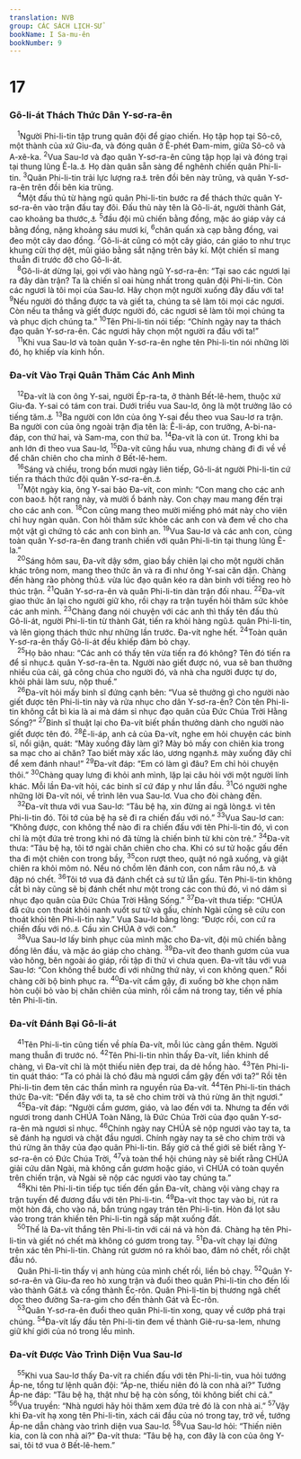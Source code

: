 ```yaml
---
translation: NVB
group: CÁC SÁCH LỊCH-SỬ
bookName: I Sa-mu-ên 
bookNumber: 9
---
```


<div class="title"><h1>17</h1><h3>Gô-li-át Thách Thức Dân Y-sơ-ra-ên </h3></div>
<span class="verse 1sa_17_1"> <sup>1</sup>Người Phi-li-tin tập trung quân đội để giao chiến. Họ tập họp tại Sô-cô, một thành của xứ Giu-đa, và đóng quân ở Ê-phét Đam-mim, giữa Sô-cô và A-xê-ka. </span>
<span class="verse 1sa_17_2"><sup>2</sup>Vua Sau-lơ và đạo quân Y-sơ-ra-ên cũng tập họp lại và đóng trại tại thung lũng Ê-la.<a data-toggle="tooltip" data-placement="bottom" title="Ctd: thung lũng cây dẻ">⚓</a> Họ dàn quân sẵn sàng để nghênh chiến quân Phi-li-tin. </span>
<span class="verse 1sa_17_3"><sup>3</sup>Quân Phi-li-tin trải lực lượng ra<a data-toggle="tooltip" data-placement="bottom" title="Nt: đứng">⚓</a> trên đồi bên này trũng, và quân Y-sơ-ra-ên trên đồi bên kia trũng. <br/></span>
<span class="verse 1sa_17_4"> <sup>4</sup>Một đấu thủ từ hàng ngũ quân Phi-li-tin bước ra để thách thức quân Y-sơ-ra-ên vào trận đấu tay đôi. Đấu thủ này tên là Gô-li-át, người thành Gát, cao khoảng ba thước,<a data-toggle="tooltip" data-placement="bottom" title="LXX: khoảng hai thước">⚓</a></span>
<span class="verse 1sa_17_5"><sup>5</sup>đầu đội mũ chiến bằng đồng, mặc áo giáp vảy cá bằng đồng, nặng khoảng sáu mươi kí, </span>
<span class="verse 1sa_17_6"><sup>6</sup>chân quấn xà cạp bằng đồng, vai đeo một cây dao đồng. </span>
<span class="verse 1sa_17_7"><sup>7</sup>Gô-li-át cũng có một cây giáo, cán giáo to như trục khung cửi thợ dệt, mũi giáo bằng sắt nặng trên bảy kí. Một chiến sĩ mang thuẫn đi trước đỡ cho Gô-li-át. <br/></span>
<span class="verse 1sa_17_8"> <sup>8</sup>Gô-li-át dừng lại, gọi với vào hàng ngũ Y-sơ-ra-ên: “Tại sao các ngươi lại ra đây dàn trận? Ta là chiến sĩ oai hùng nhất trong quân đội Phi-li-tin. Còn các ngươi là tôi mọi của Sau-lơ. Hãy chọn một người xuống đây đấu với ta! </span>
<span class="verse 1sa_17_9"><sup>9</sup>Nếu người đó thắng được ta và giết ta, chúng ta sẽ làm tôi mọi các ngươi. Còn nếu ta thắng và giết được người đó, các ngươi sẽ làm tôi mọi chúng ta và phục dịch chúng ta.” </span>
<span class="verse 1sa_17_10"><sup>10</sup>Tên Phi-li-tin nói tiếp: “Chính ngày nay ta thách đạo quân Y-sơ-ra-ên. Các ngươi hãy chọn một người ra đấu với ta!” <br/></span>
<span class="verse 1sa_17_11"> <sup>11</sup>Khi vua Sau-lơ và toàn quân Y-sơ-ra-ên nghe tên Phi-li-tin nói những lời đó, họ khiếp vía kinh hồn. <br/></span>
<div class="title"><h3>Đa-vít Vào Trại Quân Thăm Các Anh Mình </h3></div>
<span class="verse 1sa_17_12"> <sup>12</sup>Đa-vít là con ông Y-sai, người Ép-ra-ta, ở thành Bết-lê-hem, thuộc xứ Giu-đa. Y-sai có tám con trai. Dưới triều vua Sau-lơ, ông là một trưởng lão có tiếng tăm.<a data-toggle="tooltip" data-placement="bottom" title="Dịch theo lời giải thích trong HOTTP; LXX, Syr: người cao tuổi">⚓</a></span>
<span class="verse 1sa_17_13"><sup>13</sup>Ba người con lớn của ông Y-sai đều theo vua Sau-lơ ra trận. Ba người con của ông ngoài trận địa tên là: Ê-li-áp, con trưởng, A-bi-na-đáp, con thứ hai, và Sam-ma, con thứ ba. </span>
<span class="verse 1sa_17_14"><sup>14</sup>Đa-vít là con út. Trong khi ba anh lớn đi theo vua Sau-lơ, </span>
<span class="verse 1sa_17_15"><sup>15</sup>Đa-vít cũng hầu vua, nhưng chàng đi đi về về để chăn chiên cho cha mình ở Bết-lê-hem. <br/></span>
<span class="verse 1sa_17_16"> <sup>16</sup>Sáng và chiều, trong bốn mươi ngày liên tiếp, Gô-li-át người Phi-li-tin cứ tiến ra thách thức đội quân Y-sơ-ra-ên.<a data-toggle="tooltip" data-placement="bottom" title="Nt: tiến ra đứng tại vị trí của mình">⚓</a><br/></span>
<span class="verse 1sa_17_17"> <sup>17</sup>Một ngày kia, ông Y-sai bảo Đa-vít, con mình: “Con mang cho các anh con bao<a data-toggle="tooltip" data-placement="bottom" title="Nt: ‘một ê-pha’ tương đương với hai mươi hai lít">⚓</a> hột rang này, và mười ổ bánh này. Con chạy mau mang đến trại cho các anh con. </span>
<span class="verse 1sa_17_18"><sup>18</sup>Con cũng mang theo mười miếng phó mát này cho viên chỉ huy ngàn quân. Con hỏi thăm sức khỏe các anh con và đem về cho cha một vật gì chứng tỏ các anh con bình an. </span>
<span class="verse 1sa_17_19"><sup>19</sup>Vua Sau-lơ và các anh con, cùng toàn quân Y-sơ-ra-ên đang tranh chiến với quân Phi-li-tin tại thung lũng Ê-la.” <br/></span>
<span class="verse 1sa_17_20"> <sup>20</sup>Sáng hôm sau, Đa-vít dậy sớm, giao bầy chiên lại cho một người chăn khác trông nom, mang theo thức ăn và ra đi như ông Y-sai căn dặn. Chàng đến hàng rào phòng thủ<a data-toggle="tooltip" data-placement="bottom" title="Nt: không rõ nghĩa">⚓</a> vừa lúc đạo quân kéo ra dàn binh với tiếng reo hò thúc trận. </span>
<span class="verse 1sa_17_21"><sup>21</sup>Quân Y-sơ-ra-ên và quân Phi-li-tin dàn trận đối nhau. </span>
<span class="verse 1sa_17_22"><sup>22</sup>Đa-vít giao thức ăn lại cho người giữ kho, rồi chạy ra trận tuyến hỏi thăm sức khỏe các anh mình. </span>
<span class="verse 1sa_17_23"><sup>23</sup>Chàng đang nói chuyện với các anh thì thấy tên đấu thủ Gô-li-át, người Phi-li-tin từ thành Gát, tiến ra khỏi hàng ngũ<a data-toggle="tooltip" data-placement="bottom" title="Nt: hang động">⚓</a> quân Phi-li-tin, và lên giọng thách thức như những lần trước. Đa-vít nghe hết. </span>
<span class="verse 1sa_17_24"><sup>24</sup>Toàn quân Y-sơ-ra-ên thấy Gô-li-át đều khiếp đảm bỏ chạy. <br/></span>
<span class="verse 1sa_17_25"> <sup>25</sup>Họ bảo nhau: “Các anh có thấy tên vừa tiến ra đó không? Tên đó tiến ra để sỉ nhục<a data-toggle="tooltip" data-placement="bottom" title="Ctd: thách thức">⚓</a> quân Y-sơ-ra-ên ta. Người nào giết được nó, vua sẽ ban thưởng nhiều của cải, gả công chúa cho người đó, và nhà cha người được tự do, khỏi phải làm sưu, nộp thuế.” <br/></span>
<span class="verse 1sa_17_26"> <sup>26</sup>Đa-vít hỏi mấy binh sĩ đứng cạnh bên: “Vua sẽ thưởng gì cho người nào giết được tên Phi-li-tin này và rửa nhục cho dân Y-sơ-ra-ên? Còn tên Phi-li-tin không cắt bì kia là ai mà dám sỉ nhục đạo quân của Đức Chúa Trời Hằng Sống?” </span>
<span class="verse 1sa_17_27"><sup>27</sup>Binh sĩ thuật lại cho Đa-vít biết phần thưởng dành cho người nào giết được tên đó. </span>
<span class="verse 1sa_17_28"><sup>28</sup>Ê-li-áp, anh cả của Đa-vít, nghe em hỏi chuyện các binh sĩ, nổi giận, quát: “Mày xuống đây làm gì? Mày bỏ mấy con chiên kia trong sa mạc cho ai chăn? Tao biết mày xấc láo, ương ngạnh<a data-toggle="tooltip" data-placement="bottom" title="Nt: lòng dạ mày độc ác">⚓</a> mày xuống đây chỉ để xem đánh nhau!” </span>
<span class="verse 1sa_17_29"><sup>29</sup>Đa-vít đáp: “Em có làm gì đâu? Em chỉ hỏi chuyện thôi.” </span>
<span class="verse 1sa_17_30"><sup>30</sup>Chàng quay lưng đi khỏi anh mình, lặp lại câu hỏi với một người lính khác. Mỗi lần Đa-vít hỏi, các binh sĩ cứ đáp y như lần đầu. </span>
<span class="verse 1sa_17_31"><sup>31</sup>Có người nghe những lời Đa-vít nói, về trình lên vua Sau-lơ. Vua cho đòi chàng đến. <br/></span>
<span class="verse 1sa_17_32"> <sup>32</sup>Đa-vít thưa với vua Sau-lơ: “Tâu bệ hạ, xin đừng ai ngã lòng<a data-toggle="tooltip" data-placement="bottom" title="LXX: xin bệ hạ đừng">⚓</a> vì tên Phi-li-tin đó. Tôi tớ của bệ hạ sẽ đi ra chiến đấu với nó.” </span>
<span class="verse 1sa_17_33"><sup>33</sup>Vua Sau-lơ can: “Không được, con không thể nào đi ra chiến đấu với tên Phi-li-tin đó, vì con chỉ là một đứa trẻ trong khi nó đã từng là chiến binh từ khi còn trẻ.” </span>
<span class="verse 1sa_17_34"><sup>34</sup>Đa-vít thưa: “Tâu bệ hạ, tôi tớ ngài chăn chiên cho cha. Khi có sư tử hoặc gấu đến tha đi một chiên con trong bầy, </span>
<span class="verse 1sa_17_35"><sup>35</sup>con rượt theo, quật nó ngã xuống, và giật chiên ra khỏi mõm nó. Nếu nó chồm lên đánh con, con nắm râu nó,<a data-toggle="tooltip" data-placement="bottom" title="LXX: cổ họng nó">⚓</a> và đập nó chết. </span>
<span class="verse 1sa_17_36"><sup>36</sup>Tôi tớ vua đã đánh chết cả sư tử lẫn gấu. Tên Phi-li-tin không cắt bì này cũng sẽ bị đánh chết như một trong các con thú đó, vì nó dám sỉ nhục đạo quân của Đức Chúa Trời Hằng Sống.” </span>
<span class="verse 1sa_17_37"><sup>37</sup>Đa-vít thưa tiếp: “CHÚA đã cứu con thoát khỏi nanh vuốt sư tử và gấu, chính Ngài cũng sẽ cứu con thoát khỏi tên Phi-li-tin này.” Vua Sau-lơ bằng lòng: “Được rồi, con cứ ra chiến đấu với nó.<a data-toggle="tooltip" data-placement="bottom" title="Nt: con cứ đi">⚓</a> Cầu xin CHÚA ở với con.” <br/></span>
<span class="verse 1sa_17_38"> <sup>38</sup>Vua Sau-lơ lấy binh phục của mình mặc cho Đa-vít, đội mũ chiến bằng đồng lên đầu, và mặc áo giáp cho chàng. </span>
<span class="verse 1sa_17_39"><sup>39</sup>Đa-vít đeo thanh gươm của vua vào hông, bên ngoài áo giáp, rồi tập đi thử vì chưa quen. Đa-vít tâu với vua Sau-lơ: “Con không thể bước đi với những thứ này, vì con không quen.” Rồi chàng cởi bộ binh phục ra. </span>
<span class="verse 1sa_17_40"><sup>40</sup>Đa-vít cầm gậy, đi xuống bờ khe chọn năm hòn cuội bỏ vào bị chăn chiên của mình, rồi cầm ná trong tay, tiến về phía tên Phi-li-tin. <br/></span>
<div class="title"><h3>Đa-vít Đánh Bại Gô-li-át </h3></div>
<span class="verse 1sa_17_41"> <sup>41</sup>Tên Phi-li-tin cũng tiến về phía Đa-vít, mỗi lúc càng gần thêm. Người mang thuẫn đi trước nó. </span>
<span class="verse 1sa_17_42"><sup>42</sup>Tên Phi-li-tin nhìn thấy Đa-vít, liền khinh dể chàng, vì Đa-vít chỉ là một thiếu niên đẹp trai, da dẻ hồng hào. </span>
<span class="verse 1sa_17_43"><sup>43</sup>Tên Phi-li-tin quát tháo: “Ta có phải là chó đâu mà ngươi cầm gậy đến với ta?” Rồi tên Phi-li-tin đem tên các thần mình ra nguyền rủa Đa-vít. </span>
<span class="verse 1sa_17_44"><sup>44</sup>Tên Phi-li-tin thách thức Đa-vít: “Đến đây với ta, ta sẽ cho chim trời và thú rừng ăn thịt ngươi.” <br/></span>
<span class="verse 1sa_17_45"> <sup>45</sup>Đa-vít đáp: “Người cầm gươm, giáo, và lao đến với ta. Nhưng ta đến với ngươi trong danh CHÚA Toàn Năng, là Đức Chúa Trời của đạo quân Y-sơ-ra-ên mà ngươi sỉ nhục. </span>
<span class="verse 1sa_17_46"><sup>46</sup>Chính ngày nay CHÚA sẽ nộp ngươi vào tay ta, ta sẽ đánh hạ ngươi và chặt đầu ngươi. Chính ngày nay ta sẽ cho chim trời và thú rừng ăn thây của đạo quân Phi-li-tin. Bấy giờ cả thế giới sẽ biết rằng Y-sơ-ra-ên có Đức Chúa Trời, </span>
<span class="verse 1sa_17_47"><sup>47</sup>và toàn thể hội chúng này sẽ biết rằng CHÚA giải cứu dân Ngài, mà không cần gươm hoặc giáo, vì CHÚA có toàn quyền trên chiến trận, và Ngài sẽ nộp các ngươi vào tay chúng ta.” <br/></span>
<span class="verse 1sa_17_48"> <sup>48</sup>Khi tên Phi-li-tin tiếp tục tiến đến gần Đa-vít, chàng vội vàng chạy ra trận tuyến để đương đầu với tên Phi-li-tin. </span>
<span class="verse 1sa_17_49"><sup>49</sup>Đa-vít thọc tay vào bị, rút ra một hòn đá, cho vào ná, bắn trúng ngay trán tên Phi-li-tin. Hòn đá lọt sâu vào trong trán khiến tên Phi-li-tin ngã sấp mặt xuống đất. <br/></span>
<span class="verse 1sa_17_50"> <sup>50</sup>Thế là Đa-vít thắng tên Phi-li-tin với cái ná và hòn đá. Chàng hạ tên Phi-li-tin và giết nó chết mà không có gươm trong tay. </span>
<span class="verse 1sa_17_51"><sup>51</sup>Đa-vít chạy lại đứng trên xác tên Phi-li-tin. Chàng rút gươm nó ra khỏi bao, đâm nó chết, rồi chặt đầu nó. <br/> Quân Phi-li-tin thấy vị anh hùng của mình chết rồi, liền bỏ chạy. </span>
<span class="verse 1sa_17_52"><sup>52</sup>Quân Y-sơ-ra-ên và Giu-đa reo hò xung trận và đuổi theo quân Phi-li-tin cho đến lối vào thành Gát<a data-toggle="tooltip" data-placement="bottom" title="Dịch theo LXX; nt: lối vào thung lũng">⚓</a> và cổng thành Éc-rôn. Quân Phi-li-tin bị thương ngã chết dọc theo đường Sa-ra-gim cho đến thành Gát và Éc-rôn. <br/></span>
<span class="verse 1sa_17_53"> <sup>53</sup>Quân Y-sơ-ra-ên đuổi theo quân Phi-li-tin xong, quay về cướp phá trại chúng. </span>
<span class="verse 1sa_17_54"><sup>54</sup>Đa-vít lấy đầu tên Phi-li-tin đem về thành Giê-ru-sa-lem, nhưng giữ khí giới của nó trong lều mình. <br/></span>
<div class="title"><h3>Đa-vít Được Vào Trình Diện Vua Sau-lơ </h3></div>
<span class="verse 1sa_17_55"> <sup>55</sup>Khi vua Sau-lơ thấy Đa-vít ra chiến đấu với tên Phi-li-tin, vua hỏi tướng Áp-ne, tổng tư lệnh quân đội: “Áp-ne, thiếu niên đó là con nhà ai?” Tướng Áp-ne đáp: “Tâu bệ hạ, thật như bệ hạ còn sống, tôi không biết chi cả.” </span>
<span class="verse 1sa_17_56"><sup>56</sup>Vua truyền: “Nhà ngươi hãy hỏi thăm xem đứa trẻ đó là con nhà ai.” </span>
<span class="verse 1sa_17_57"><sup>57</sup>Vậy khi Đa-vít hạ xong tên Phi-li-tin, xách cái đầu của nó trong tay, trở về, tướng Áp-ne dẫn chàng vào trình diện vua Sau-lơ. </span>
<span class="verse 1sa_17_58"><sup>58</sup>Vua Sau-lơ hỏi: “Thiến niên kia, con là con nhà ai?” Đa-vít thưa: “Tâu bệ hạ, con đây là con của ông Y-sai, tôi tớ vua ở Bết-lê-hem.” <br/></span>
